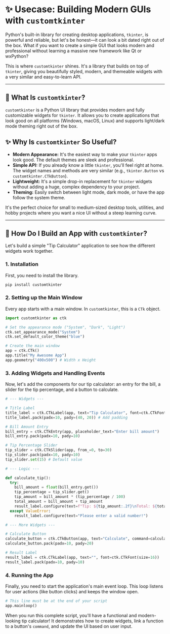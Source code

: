 # ✨ Usecase: Building Modern GUIs with `customtkinter`

Python's built-in library for creating desktop applications, `tkinter`, is powerful and reliable, but let's be honest—it can look a bit dated right out of the box. What if you want to create a simple GUI that looks modern and professional without learning a massive new framework like Qt or wxPython?

This is where `customtkinter` shines. It's a library that builds on top of `tkinter`, giving you beautifully styled, modern, and themeable widgets with a very similar and easy-to-learn API.

---

## 🤔 What Is `customtkinter`?

`customtkinter` is a Python UI library that provides modern and fully customizable widgets for `tkinter`. It allows you to create applications that look good on all platforms (Windows, macOS, Linux) and supports light/dark mode theming right out of the box.

## ✨ Why Is `customtkinter` So Useful?

*   **Modern Appearance:** It's the easiest way to make your `tkinter` apps look good. The default themes are sleek and professional.
*   **Simple API:** If you already know a little `tkinter`, you'll feel right at home. The widget names and methods are very similar (e.g., `tkinter.Button` vs `customtkinter.CTkButton`).
*   **Lightweight:** It's a simple drop-in replacement for `tkinter` widgets without adding a huge, complex dependency to your project.
*   **Theming:** Easily switch between light mode, dark mode, or have the app follow the system theme.

It's the perfect choice for small to medium-sized desktop tools, utilities, and hobby projects where you want a nice UI without a steep learning curve.

---

## 🚀 How Do I Build an App with `customtkinter`?

Let's build a simple "Tip Calculator" application to see how the different widgets work together.

### 1. Installation

First, you need to install the library.
```bash
pip install customtkinter
```

### 2. Setting up the Main Window

Every app starts with a main window. In `customtkinter`, this is a `CTk` object.

```python
import customtkinter as ctk

# Set the appearance mode ("System", "Dark", "Light")
ctk.set_appearance_mode("System")
ctk.set_default_color_theme("blue")

# Create the main window
app = ctk.CTk()
app.title("My Awesome App")
app.geometry("400x500") # Width x Height
```

### 3. Adding Widgets and Handling Events

Now, let's add the components for our tip calculator: an entry for the bill, a slider for the tip percentage, and a button to calculate.

```python
# --- Widgets ---

# Title Label
title_label = ctk.CTkLabel(app, text="Tip Calculator", font=ctk.CTkFont(size=20, weight="bold"))
title_label.pack(padx=10, pady=(40, 20)) # Add padding

# Bill Amount Entry
bill_entry = ctk.CTkEntry(app, placeholder_text="Enter bill amount")
bill_entry.pack(padx=10, pady=10)

# Tip Percentage Slider
tip_slider = ctk.CTkSlider(app, from_=0, to=30)
tip_slider.pack(padx=10, pady=10)
tip_slider.set(15) # Default value

# --- Logic ---

def calculate_tip():
  try:
    bill_amount = float(bill_entry.get())
    tip_percentage = tip_slider.get()
    tip_amount = bill_amount * (tip_percentage / 100)
    total_amount = bill_amount + tip_amount
    result_label.configure(text=f"Tip: ${tip_amount:.2f}\nTotal: ${total_amount:.2f}")
  except ValueError:
    result_label.configure(text="Please enter a valid number!")

# --- More Widgets ---

# Calculate Button
calculate_button = ctk.CTkButton(app, text="Calculate", command=calculate_tip)
calculate_button.pack(padx=10, pady=20)

# Result Label
result_label = ctk.CTkLabel(app, text="", font=ctk.CTkFont(size=16))
result_label.pack(padx=10, pady=10)

```

### 4. Running the App

Finally, you need to start the application's main event loop. This loop listens for user actions (like button clicks) and keeps the window open.

```python
# This line must be at the end of your script
app.mainloop()
```
When you run this complete script, you'll have a functional and modern-looking tip calculator! It demonstrates how to create widgets, link a function to a button's `command`, and update the UI based on user input.
